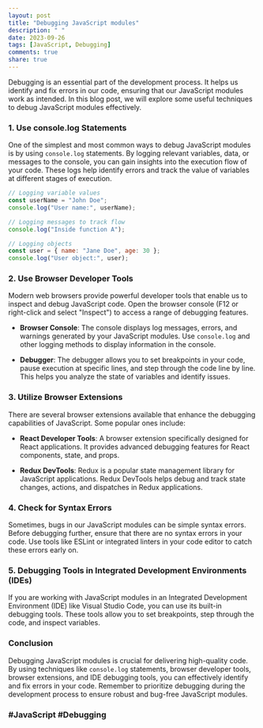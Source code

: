 ```yaml
---
layout: post
title: "Debugging JavaScript modules"
description: " "
date: 2023-09-26
tags: [JavaScript, Debugging]
comments: true
share: true
---
```


Debugging is an essential part of the development process. It helps us identify and fix errors in our code, ensuring that our JavaScript modules work as intended. In this blog post, we will explore some useful techniques to debug JavaScript modules effectively.

### 1. Use console.log Statements

One of the simplest and most common ways to debug JavaScript modules is by using `console.log` statements. By logging relevant variables, data, or messages to the console, you can gain insights into the execution flow of your code. These logs help identify errors and track the value of variables at different stages of execution.

```javascript
// Logging variable values
const userName = "John Doe";
console.log("User name:", userName);

// Logging messages to track flow
console.log("Inside function A");

// Logging objects
const user = { name: "Jane Doe", age: 30 };
console.log("User object:", user);
```

### 2. Use Browser Developer Tools

Modern web browsers provide powerful developer tools that enable us to inspect and debug JavaScript code. Open the browser console (F12 or right-click and select "Inspect") to access a range of debugging features.

- **Browser Console**: The console displays log messages, errors, and warnings generated by your JavaScript modules. Use `console.log` and other logging methods to display information in the console.

- **Debugger**: The debugger allows you to set breakpoints in your code, pause execution at specific lines, and step through the code line by line. This helps you analyze the state of variables and identify issues.

### 3. Utilize Browser Extensions

There are several browser extensions available that enhance the debugging capabilities of JavaScript. Some popular ones include:

- **React Developer Tools**: A browser extension specifically designed for React applications. It provides advanced debugging features for React components, state, and props.

- **Redux DevTools**: Redux is a popular state management library for JavaScript applications. Redux DevTools helps debug and track state changes, actions, and dispatches in Redux applications.

### 4. Check for Syntax Errors

Sometimes, bugs in our JavaScript modules can be simple syntax errors. Before debugging further, ensure that there are no syntax errors in your code. Use tools like ESLint or integrated linters in your code editor to catch these errors early on.

### 5. Debugging Tools in Integrated Development Environments (IDEs)

If you are working with JavaScript modules in an Integrated Development Environment (IDE) like Visual Studio Code, you can use its built-in debugging tools. These tools allow you to set breakpoints, step through the code, and inspect variables.

### Conclusion

Debugging JavaScript modules is crucial for delivering high-quality code. By using techniques like `console.log` statements, browser developer tools, browser extensions, and IDE debugging tools, you can effectively identify and fix errors in your code. Remember to prioritize debugging during the development process to ensure robust and bug-free JavaScript modules.

### #JavaScript #Debugging